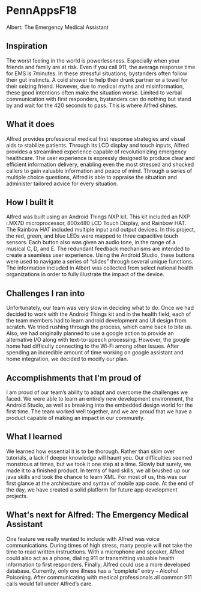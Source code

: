 # PennAppsF18
Albert: The Emergency Medical Assistant
## Inspiration
The worst feeling in the world is powerlessness. Especially when your friends and family are at risk. Even if you call 911, the average response time for EMS is 7minutes. In these stressful situations, bystanders often follow their gut instincts. A cold shower to help their drunk partner or a towel for their seizing friend. However, due to medical myths and misinformation, these good intentions often make the situation worse. Limited to verbal communication with first responders, bystanders can do nothing but stand by and wait for the 420 seconds to pass.  This is where Alfred shines.
## What it does
Alfred provides professional medical first response strategies and visual aids to stabilize patients. Through its LCD display and touch inputs, Alfred provides a streamlined experience capable of revolutionizing emergency healthcare. The user experience is expressly designed to produce clear and efficient information delivery, enabling even the most stressed and shocked callers to gain valuable information and peace of mind. Through a series of multiple choice questions, Alfred is able to appraise the situation and administer tailored advice for every situation.
## How I built it
Alfred was built using an Android Things NXP kit. This kit included an NXP i.MX7D microprocessor, 800x480 LCD Touch Display, and Rainbow HAT. The Rainbow HAT included multiple input and output devices. In this project, the red, green, and blue LEDs were mapped to three capacitive touch sensors. Each button also was given an audio tone, in the range of a musical C, D, and E. The redundant feedback mechanisms are intended to create a seamless user experience. Using the Android Studio, these buttons were used to navigate a series of “slides” through several unique functions. The information included in Albert was collected from select national health organizations in order to fully illustrate the impact of the device.
## Challenges I ran into
Unfortunately, our team was very slow in deciding what to do. Once we had decided to work with the Android Things kit and in the health field, each of the team members had to learn android development and UI design from scratch. We tried rushing through the process, which came back to bite us.
Also, we had originally planned to use a google action to provide an alternative I/O along with text-to-speech processing. However, the google home had difficulty connecting to the Wi-Fi among other issues. After spending an incredible amount of time working on google assistant and home integration, we decided to modify our plan.
## Accomplishments that I'm proud of
I am proud of our team’s ability to adapt and overcome the challenges we faced. We were able to learn an entirely new development environment, the Android Studio, as well as breaking into the embedded design world for the first time. The team worked well together, and we are proud that we have a product capable of making an impact in our community.
## What I learned
We learned how essential it is to be thorough. Rather than skim over tutorials, a lack if deeper knowledge will haunt you. Our difficulties seemed monstrous at times, but we took it one step at a time. Slowly but surely, we made it to a finished product. In terms of hard skills, we all brushed up our java skills and took the chance to learn XML. For most of us, this was our first glance at the architecture and syntax of mobile app code. At the end of the day, we have created a solid platform for future app development projects.
## What's next for Alfred: The Emergency Medical Assistant
One feature we really wanted to include with Alfred was voice communications. During times of high stress, many people will not take the time to read written instructions. With a microphone and speaker, Alfred could also act as a phone, dialing 911 or transmitting valuable health information to first responders. Finally, Alfred could use a more developed database. Currently, only one illness has a  “complete” entry – Alcohol Poisoning. After communicating with medical professionals all common 911 calls would fall under Alfred’s care.
